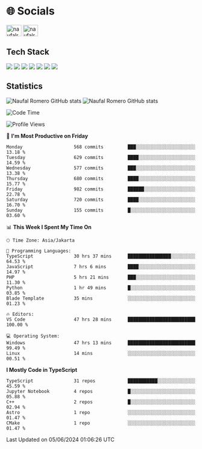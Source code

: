 <h1 align="">🌐 Socials</h1>
<p align="left">
<a href="https://linkedin.com/in/naufal-romero-putra-pratama-9ab816177/" target="blank"><img align="center" src="https://raw.githubusercontent.com/rahuldkjain/github-profile-readme-generator/master/src/images/icons/Social/linked-in-alt.svg" alt="naufalromero" height="30" width="40" /></a>
<a href="https://instagram.com/naufalromero" target="blank"><img align="center" src="https://raw.githubusercontent.com/rahuldkjain/github-profile-readme-generator/master/src/images/icons/Social/instagram.svg" alt="naufalromero" height="30" width="40" /></a>
</p>


<h2 align="">Tech Stack</h2>
<div align="">
  <img src="https://img.shields.io/badge/next.js-000000?style=for-the-badge&logo=nextdotjs&logoColor=white"/>
 <img src="https://img.shields.io/badge/typescript-%23007ACC.svg?style=for-the-badge&logo=typescript&logoColor=white"/>
 <img src="https://img.shields.io/badge/react-%2320232a.svg?style=for-the-badge&logo=react&logoColor=%2361DAFB"/>
 <img src="https://img.shields.io/badge/tailwindcss-%2338B2AC.svg?style=for-the-badge&logo=tailwind-css&logoColor=white"/>
 <img src="https://img.shields.io/badge/Prisma-3982CE?style=for-the-badge&logo=Prisma&logoColor=white"/>
 <img src="https://img.shields.io/badge/javascript-%23323330.svg?style=for-the-badge&logo=javascript&logoColor=%23F7DF1E"/>
 <img src="https://img.shields.io/badge/java-%23ED8B00.svg?style=for-the-badge&logo=openjdk&logoColor=white"/>
</div>


<h2 align="">Statistics</h2>
<div align="">
<img src="https://github-readme-stats-xi-nine-74.vercel.app/api?username=romves&show_icons=true&theme=tokyonight&include_all_commits=true&count_private=true" alt="Naufal Romero GitHub stats"/>
<img src="https://github-readme-stats-xi-nine-74.vercel.app/api/top-langs/?username=romves&theme=tokyonight&hide_border=false&include_all_commits=true&count_private=true&layout=compact" alt="Naufal Romero GitHub stats"/>
</div>

<!--START_SECTION:waka-->
![Code Time](http://img.shields.io/badge/Code%20Time-1%2C214%20hrs%2053%20mins-blue)

![Profile Views](http://img.shields.io/badge/Profile%20Views-0-blue)

📅 **I'm Most Productive on Friday** 

```text
Monday                   568 commits         ███░░░░░░░░░░░░░░░░░░░░░░   13.18 % 
Tuesday                  629 commits         ████░░░░░░░░░░░░░░░░░░░░░   14.59 % 
Wednesday                577 commits         ███░░░░░░░░░░░░░░░░░░░░░░   13.38 % 
Thursday                 680 commits         ████░░░░░░░░░░░░░░░░░░░░░   15.77 % 
Friday                   982 commits         ██████░░░░░░░░░░░░░░░░░░░   22.78 % 
Saturday                 720 commits         ████░░░░░░░░░░░░░░░░░░░░░   16.70 % 
Sunday                   155 commits         █░░░░░░░░░░░░░░░░░░░░░░░░   03.60 % 
```


📊 **This Week I Spent My Time On** 

```text
🕑︎ Time Zone: Asia/Jakarta

💬 Programming Languages: 
TypeScript               30 hrs 37 mins      ████████████████░░░░░░░░░   64.53 % 
JavaScript               7 hrs 6 mins        ████░░░░░░░░░░░░░░░░░░░░░   14.97 % 
PHP                      5 hrs 21 mins       ███░░░░░░░░░░░░░░░░░░░░░░   11.30 % 
Python                   1 hr 49 mins        █░░░░░░░░░░░░░░░░░░░░░░░░   03.85 % 
Blade Template           35 mins             ░░░░░░░░░░░░░░░░░░░░░░░░░   01.23 % 

🔥 Editors: 
VS Code                  47 hrs 28 mins      █████████████████████████   100.00 % 

💻 Operating System: 
Windows                  47 hrs 13 mins      █████████████████████████   99.49 % 
Linux                    14 mins             ░░░░░░░░░░░░░░░░░░░░░░░░░   00.51 % 
```

**I Mostly Code in TypeScript** 

```text
TypeScript               31 repos            ███████████░░░░░░░░░░░░░░   45.59 % 
Jupyter Notebook         4 repos             █░░░░░░░░░░░░░░░░░░░░░░░░   05.88 % 
C++                      2 repos             █░░░░░░░░░░░░░░░░░░░░░░░░   02.94 % 
Astro                    1 repo              ░░░░░░░░░░░░░░░░░░░░░░░░░   01.47 % 
CMake                    1 repo              ░░░░░░░░░░░░░░░░░░░░░░░░░   01.47 % 
```




 Last Updated on 05/06/2024 01:06:26 UTC
<!--END_SECTION:waka-->

